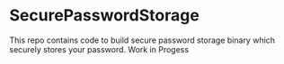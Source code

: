 # SecurePasswordStorage
This repo contains code to build secure password storage binary which securely stores your password.
Work in Progess
